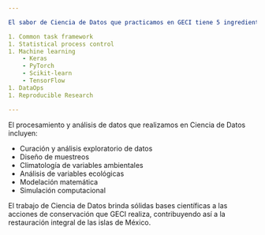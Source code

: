 ```yaml
---

El sabor de Ciencia de Datos que practicamos en GECI tiene 5 ingredientes:

1. Common task framework
1. Statistical process control
1. Machine learning
    - Keras
    - PyTorch
    - Scikit-learn
    - TensorFlow
1. DataOps
1. Reproducible Research

---
```


El procesamiento y análisis de datos que realizamos  en Ciencia de Datos incluyen:

- Curación y análisis exploratorio de datos
- Diseño de muestreos
- Climatología de variables ambientales
- Análisis de variables ecológicas
- Modelación matemática
- Simulación computacional

El trabajo de Ciencia de Datos brinda sólidas bases científicas a las acciones de conservación que
GECI realiza, contribuyendo así a la restauración integral de las islas de México.

